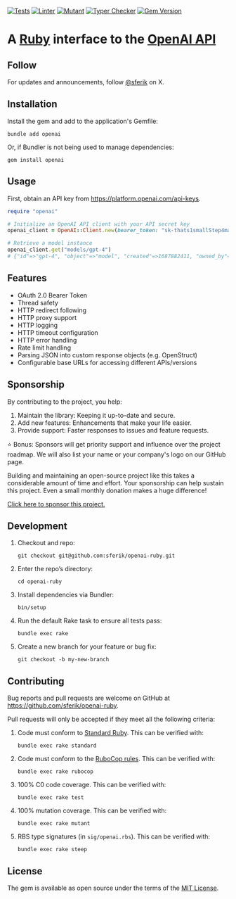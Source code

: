 [![Tests](https://github.com/sferik/openai-ruby/actions/workflows/test.yml/badge.svg)](https://github.com/sferik/openai-ruby/actions/workflows/test.yml)
[![Linter](https://github.com/sferik/openai-ruby/actions/workflows/lint.yml/badge.svg)](https://github.com/sferik/openai-ruby/actions/workflows/lint.yml)
[![Mutant](https://github.com/sferik/openai-ruby/actions/workflows/mutant.yml/badge.svg)](https://github.com/sferik/openai-ruby/actions/workflows/mutant.yml)
[![Typer Checker](https://github.com/sferik/openai-ruby/actions/workflows/steep.yml/badge.svg)](https://github.com/sferik/openai-ruby/actions/workflows/steep.yml)
[![Gem Version](https://badge.fury.io/rb/openai.svg)](https://rubygems.org/gems/openai)

# A [Ruby](https://www.ruby-lang.org) interface to the [OpenAI API](https://platform.openai.com)

## Follow

For updates and announcements, follow [@sferik](https://x.com/sferik) on X.

## Installation

Install the gem and add to the application's Gemfile:

    bundle add openai

Or, if Bundler is not being used to manage dependencies:

    gem install openai

## Usage

First, obtain an API key from <https://platform.openai.com/api-keys>.

```ruby
require "openai"

# Initialize an OpenAI API client with your API secret key
openai_client = OpenAI::Client.new(bearer_token: "sk-thats1smallStep4man1giantLeap4mankind")

# Retrieve a model instance
openai_client.get("models/gpt-4")
# {"id"=>"gpt-4", "object"=>"model", "created"=>1687882411, "owned_by"=>"openai"}
```

## Features
* OAuth 2.0 Bearer Token
* Thread safety
* HTTP redirect following
* HTTP proxy support
* HTTP logging
* HTTP timeout configuration
* HTTP error handling
* Rate limit handling
* Parsing JSON into custom response objects (e.g. OpenStruct)
* Configurable base URLs for accessing different APIs/versions

## Sponsorship

By contributing to the project, you help:

1. Maintain the library: Keeping it up-to-date and secure.
2. Add new features: Enhancements that make your life easier.
3. Provide support: Faster responses to issues and feature requests.

⭐️ Bonus: Sponsors will get priority support and influence over the project roadmap. We will also list your name or your company's logo on our GitHub page.

Building and maintaining an open-source project like this takes a considerable amount of time and effort. Your sponsorship can help sustain this project. Even a small monthly donation makes a huge difference!

[Click here to sponsor this project.](https://github.com/sponsors/sferik)

## Development

1. Checkout and repo:

       git checkout git@github.com:sferik/openai-ruby.git

2. Enter the repo’s directory:

       cd openai-ruby

3. Install dependencies via Bundler:

       bin/setup

4. Run the default Rake task to ensure all tests pass:

       bundle exec rake

5. Create a new branch for your feature or bug fix:

       git checkout -b my-new-branch

## Contributing

Bug reports and pull requests are welcome on GitHub at https://github.com/sferik/openai-ruby.

Pull requests will only be accepted if they meet all the following criteria:

1. Code must conform to [Standard Ruby](https://github.com/standardrb/standard#readme). This can be verified with:

       bundle exec rake standard

2. Code must conform to the [RuboCop rules](https://github.com/rubocop/rubocop#readme). This can be verified with:

       bundle exec rake rubocop

3. 100% C0 code coverage. This can be verified with:

       bundle exec rake test

4. 100% mutation coverage. This can be verified with:

       bundle exec rake mutant

5. RBS type signatures (in `sig/openai.rbs`). This can be verified with:

       bundle exec rake steep

## License

The gem is available as open source under the terms of the [MIT License](https://opensource.org/licenses/MIT).
